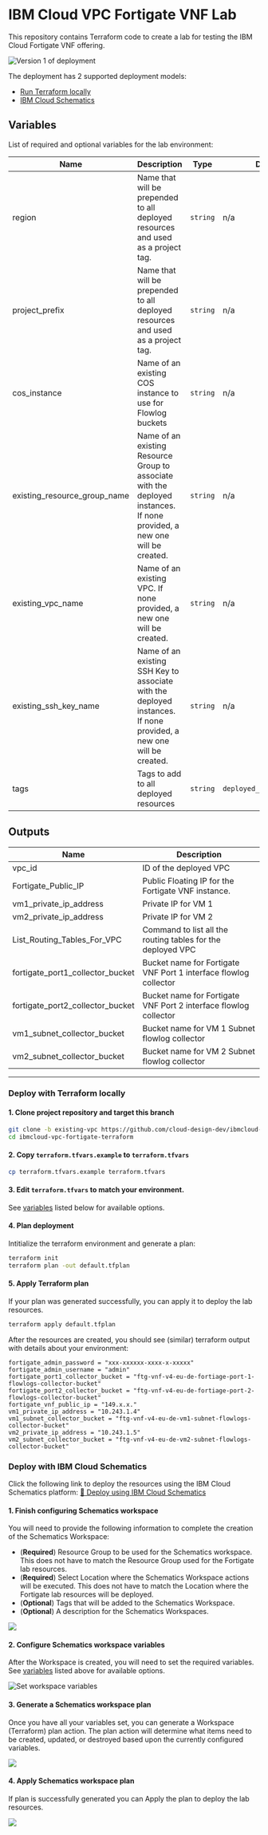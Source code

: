 # IBM Cloud VPC Fortigate VNF Lab

This repository contains Terraform code to create a lab for testing the IBM Cloud Fortigate VNF offering.

![Version 1 of deployment](https://dsc.cloud/quickshare/fortigate-single-zone-v1.png)

The deployment has 2 supported deployment models:

- [Run Terraform locally](#deploy-with-terraform-locally)
- [IBM Cloud Schematics](#deploy-with-ibm-cloud-schematics)

## Variables

List of required and optional variables for the lab environment:

| Name | Description | Type | Default | Required |
|------|-------------|------|---------|:--------:|
| region | Name that will be prepended to all deployed resources and used as a project tag. | `string` | n/a | yes |
| project\_prefix | Name that will be prepended to all deployed resources and used as a project tag. | `string` | n/a | yes |
| cos\_instance | Name of an existing COS instance to use for Flowlog buckets | `string` | n/a | yes |
| existing\_resource\_group\_name | Name of an existing Resource Group to associate with the deployed instances. If none provided, a new one will be created. | `string` | n/a | no |
| existing\_vpc\_name | Name of an existing VPC. If none provided, a new one will be created. | `string` | n/a | no |
| existing\_ssh\_key\_name | Name of an existing SSH Key to associate with the deployed instances. If none provided, a new one will be created. | `string` | n/a | no |
| tags | Tags to add to all deployed resources | `string` | `deployed_from:terraform` | no |

## Outputs


| Name | Description |
|------|-------------|
| vpc\_id | ID of the deployed VPC |
| Fortigate\_Public\_IP | Public Floating IP for the Fortigate VNF instance. |
| vm1\_private\_ip\_address| Private IP for VM 1 |
| vm2\_private\_ip\_address | Private IP for VM 2 | 
| List\_Routing\_Tables\_For\_VPC | Command to list all the routing tables for the deployed VPC | 
| fortigate\_port1\_collector\_bucket | Bucket name for Fortigate VNF Port 1 interface flowlog collector |
| fortigate\_port2\_collector\_bucket | Bucket name for Fortigate VNF Port 2 interface flowlog collector |
| vm1\_subnet\_collector\_bucket | Bucket name for VM 1 Subnet flowlog collector |
| vm2\_subnet\_collector\_bucket | Bucket name for VM 2 Subnet flowlog collector |

---

### Deploy with Terraform locally


#### 1. Clone project repository and target this branch

```sh
git clone -b existing-vpc https://github.com/cloud-design-dev/ibmcloud-vpc-fortigate-terraform.git
cd ibmcloud-vpc-fortigate-terraform
```

#### 2. Copy `terraform.tfvars.example` to `terraform.tfvars`

```sh
cp terraform.tfvars.example terraform.tfvars
```

#### 3. Edit `terraform.tfvars` to match your environment. 

See [variables](#variables) listed below for available options.

#### 4. Plan deployment

Intitialize the terraform environment and generate a plan:

```sh
terraform init 
terraform plan -out default.tfplan
```

#### 5. Apply Terraform plan

If your plan was generated successfully, you can apply it to deploy the lab resources.

```sh
terraform apply default.tfplan
```

After the resources are created, you should see (similar) terraform output with details about your environment:

```shell
fortigate_admin_password = "xxx-xxxxxx-xxxx-x-xxxxx"
fortigate_admin_username = "admin"
fortigate_port1_collector_bucket = "ftg-vnf-v4-eu-de-fortiage-port-1-flowlogs-collector-bucket"
fortigate_port2_collector_bucket = "ftg-vnf-v4-eu-de-fortiage-port-2-flowlogs-collector-bucket"
fortigate_vnf_public_ip = "149.x.x."
vm1_private_ip_address = "10.243.1.4"
vm1_subnet_collector_bucket = "ftg-vnf-v4-eu-de-vm1-subnet-flowlogs-collector-bucket"
vm2_private_ip_address = "10.243.1.5"
vm2_subnet_collector_bucket = "ftg-vnf-v4-eu-de-vm2-subnet-flowlogs-collector-bucket"
```

### Deploy with IBM Cloud Schematics 

Click the following link to deploy the resources using the IBM Cloud Schematics platform: [:beginner: Deploy using IBM Cloud Schematics](https://cloud.ibm.com/schematics/workspaces/create?repository=https://github.com/cloud-design-dev/ibmcloud-vpc-fortigate-terraform/tree/existing-vpc&terraform_version=terraform_v1.0&workspace_name=fortigate-vnf-lab-workspace)

#### 1. Finish configuring Schematics workspace

You will need to provide the following information to complete the creation of the Schematics Workspace:

- (**Required**) Resource Group to be used for the Schematics workspace. This does not have to match the Resource Group used for the Fortigate lab resources.
- (**Required**) Select Location where the Schematics Workspace actions will be executed. This does not have to match the Location where the Fortigate lab resources will be deployed.
- (**Optional**) Tags that will be added to the Schematics Workspace.
- (**Optional**) A description for the Schematics Workspaces.

![](images/configure.png)

#### 2. Configure Schematics workspace variables

After the Workspace is created, you will need to set the required variables. See [variables](#variables) listed above for available options.

![Set workspace variables](images/edit-vars.png)

#### 3. Generate a Schematics workspace plan

Once you have all your variables set, you can generate a Workspace (Terraform) plan action. The plan action will determine what items need to be created, updated, or destroyed based upon the currently configured variables.

![](images/generate-plan.png)

#### 4. Apply Schematics workspace plan

If plan is successfully generated you can Apply the plan to deploy the lab resources.

![](images/apply-plan.png)
